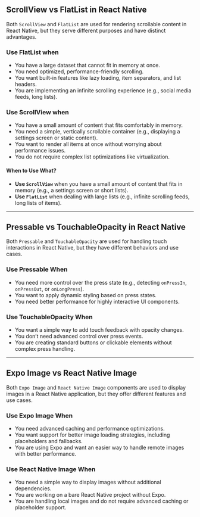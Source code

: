 ## ScrollView vs FlatList in React Native

Both `ScrollView` and `FlatList` are used for rendering scrollable content in React Native, but they serve different purposes and have distinct advantages.

### Use FlatList when

- You have a large dataset that cannot fit in memory at once.
- You need optimized, performance-friendly scrolling.
- You want built-in features like lazy loading, item separators, and list headers.
- You are implementing an infinite scrolling experience (e.g., social media feeds, long lists).

### Use ScrollView when

- You have a small amount of content that fits comfortably in memory.
- You need a simple, vertically scrollable container (e.g., displaying a settings screen or static content).
- You want to render all items at once without worrying about performance issues.
- You do not require complex list optimizations like virtualization.

#### **When to Use What?**

- **Use `ScrollView`** when you have a small amount of content that fits in memory (e.g., a settings screen or short lists).  
- **Use `FlatList`** when dealing with large lists (e.g., infinite scrolling feeds, long lists of items).  

---

## Pressable vs TouchableOpacity in React Native

Both `Pressable` and `TouchableOpacity` are used for handling touch interactions in React Native, but they have different behaviors and use cases.

### Use Pressable When

- You need more control over the press state (e.g., detecting `onPressIn`, `onPressOut`, or `onLongPress`).
- You want to apply dynamic styling based on press states.
- You need better performance for highly interactive UI components.

### Use TouchableOpacity When

- You want a simple way to add touch feedback with opacity changes.
- You don’t need advanced control over press events.
- You are creating standard buttons or clickable elements without complex press handling.

---

## Expo Image vs React Native Image

Both `Expo Image` and `React Native Image` components are used to display images in a React Native application, but they offer different features and use cases.

### Use Expo Image When

- You need advanced caching and performance optimizations.
- You want support for better image loading strategies, including placeholders and fallbacks.
- You are using Expo and want an easier way to handle remote images with better performance.

### Use React Native Image When

- You need a simple way to display images without additional dependencies.
- You are working on a bare React Native project without Expo.
- You are handling local images and do not require advanced caching or placeholder support.
